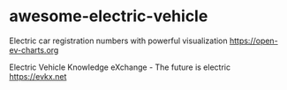 # awesome-electric-vehicle

Electric car registration numbers with powerful visualization
https://open-ev-charts.org

Electric Vehicle Knowledge eXchange - The future is electric
https://evkx.net
